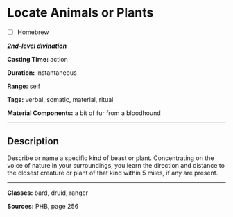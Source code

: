 # Locate Animals or Plants

- [ ] Homebrew

***2nd-level divination***

**Casting Time:** action

**Duration:** instantaneous

**Range:** self

**Tags:** verbal, somatic, material, ritual

**Material Components:** a bit of fur from a bloodhound

---

## Description
Describe or name a specific kind of beast or plant. Concentrating on the voice of nature in your surroundings, you learn the direction and distance to the closest creature or plant of that kind within 5 miles, if any are present.

---

**Classes:** bard, druid, ranger

**Sources:** PHB, page 256
